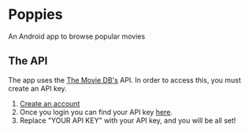 # Poppies
An Android app to browse popular movies 

## The API
The app uses the [The Movie DB's](https://www.themoviedb.org) API. In order to access this, you must create an API key. 
  1. [Create an account](https://www.themoviedb.org/account/signup)
  2. Once you login you can find your API key [here](https://www.themoviedb.org/settings/api).
  3. Replace "YOUR API KEY" with your API key, and you will be all set!
